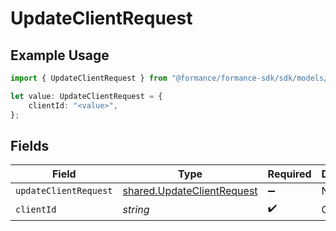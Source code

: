 # UpdateClientRequest

## Example Usage

```typescript
import { UpdateClientRequest } from "@formance/formance-sdk/sdk/models/operations";

let value: UpdateClientRequest = {
    clientId: "<value>",
};
```

## Fields

| Field                                                                           | Type                                                                            | Required                                                                        | Description                                                                     |
| ------------------------------------------------------------------------------- | ------------------------------------------------------------------------------- | ------------------------------------------------------------------------------- | ------------------------------------------------------------------------------- |
| `updateClientRequest`                                                           | [shared.UpdateClientRequest](../../../sdk/models/shared/updateclientrequest.md) | :heavy_minus_sign:                                                              | N/A                                                                             |
| `clientId`                                                                      | *string*                                                                        | :heavy_check_mark:                                                              | Client ID                                                                       |